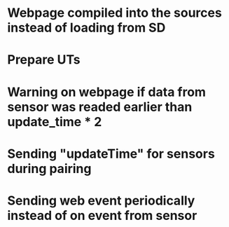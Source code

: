 # Webpage compiled into the sources instead of loading from SD

# Prepare UTs

# Warning on webpage if data from sensor was readed earlier than update_time * 2

# Sending "updateTime" for sensors during pairing

# Sending web event periodically instead of on event from sensor
